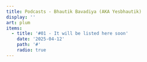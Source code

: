 ```yaml
---
title: Podcasts - Bhautik Bavadiya (AKA Yesbhautik)
display: ''
art: plum
items:
  - title: '#01 - It will be listed here soon'
    date: '2025-04-12'
    path: '#'
    radio: true
---
```


<SubNav />

<ListPosts :posts="frontmatter.items.reverse()" />
